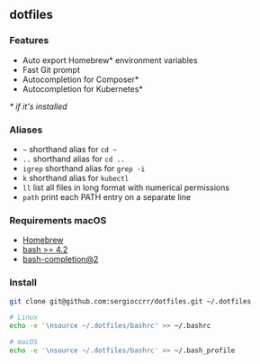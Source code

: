 ## dotfiles

### Features

* Auto export Homebrew* environment variables
* Fast Git prompt
* Autocompletion for Composer*
* Autocompletion for Kubernetes*

*\* if it's installed*


### Aliases
* `~` shorthand alias for `cd ~`
* `..` shorthand alias for `cd ..`
* `igrep` shorthand alias for `grep -i`
* `k` shorthand alias for `kubectl`
* `ll` list all files in long format with numerical permissions
* `path` print each PATH entry on a separate line


### Requirements macOS
* [Homebrew](https://brew.sh/#install)
* [bash >= 4.2](https://formulae.brew.sh/formula/bash#default)
* [bash-completion@2](https://formulae.brew.sh/formula/bash-completion@2#default)


### Install
```bash
git clone git@github.com:sergioccrr/dotfiles.git ~/.dotfiles

# Linux
echo -e '\nsource ~/.dotfiles/bashrc' >> ~/.bashrc

# macOS
echo -e '\nsource ~/.dotfiles/bashrc' >> ~/.bash_profile
```
